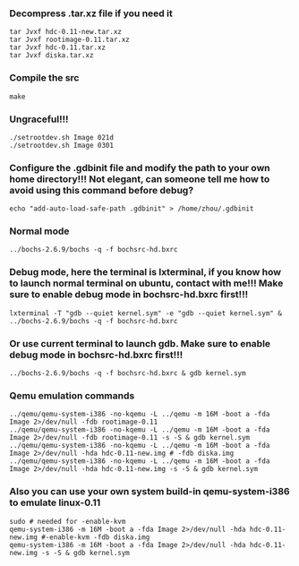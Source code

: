 ### Decompress .tar.xz file if you need it
```
tar Jvxf hdc-0.11-new.tar.xz
tar Jvxf rootimage-0.11.tar.xz
tar Jvxf hdc-0.11.tar.xz
tar Jvxf diska.tar.xz
```
### Compile the src
```
make
```
### Ungraceful!!!
```
./setrootdev.sh Image 021d
./setrootdev.sh Image 0301
```
### Configure the .gdbinit file and modify the path to your own home directory!!! Not elegant, can someone tell me how to avoid using this command before debug?
```
echo "add-auto-load-safe-path .gdbinit" > /home/zhou/.gdbinit
```
### Normal mode
```
../bochs-2.6.9/bochs -q -f bochsrc-hd.bxrc
```
### Debug mode, here the terminal is lxterminal, if you know how to launch normal terminal on ubuntu, contact with me!!! Make sure to enable debug mode in bochsrc-hd.bxrc first!!!
```
lxterminal -T "gdb --quiet kernel.sym" -e "gdb --quiet kernel.sym" & ../bochs-2.6.9/bochs -q -f bochsrc-hd.bxrc
```
### Or use current terminal to launch gdb. Make sure to enable debug mode in bochsrc-hd.bxrc first!!!
```
../bochs-2.6.9/bochs -q -f bochsrc-hd.bxrc & gdb kernel.sym
```
### Qemu emulation commands
```
../qemu/qemu-system-i386 -no-kqemu -L ../qemu -m 16M -boot a -fda Image 2>/dev/null -fdb rootimage-0.11
../qemu/qemu-system-i386 -no-kqemu -L ../qemu -m 16M -boot a -fda Image 2>/dev/null -fdb rootimage-0.11 -s -S & gdb kernel.sym
../qemu/qemu-system-i386 -no-kqemu -L ../qemu -m 16M -boot a -fda Image 2>/dev/null -hda hdc-0.11-new.img # -fdb diska.img
../qemu/qemu-system-i386 -no-kqemu -L ../qemu -m 16M -boot a -fda Image 2>/dev/null -hda hdc-0.11-new.img -s -S & gdb kernel.sym
```
### Also you can use your own system build-in qemu-system-i386 to emulate linux-0.11
```
sudo # needed for -enable-kvm 
qemu-system-i386 -m 16M -boot a -fda Image 2>/dev/null -hda hdc-0.11-new.img #-enable-kvm -fdb diska.img
qemu-system-i386 -m 16M -boot a -fda Image 2>/dev/null -hda hdc-0.11-new.img -s -S & gdb kernel.sym
```
